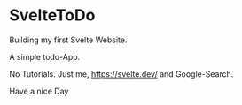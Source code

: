 # SvelteToDo

Building my first Svelte Website.

A simple todo-App.

No Tutorials. Just me, https://svelte.dev/ and Google-Search.

Have a nice Day
